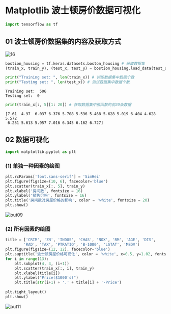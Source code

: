 ﻿# Matplotlib 波士顿房价数据可视化
```python
import tensorflow as tf
```

## 01 波士顿房价数据集的内容及获取方式
![16](https://img-blog.csdnimg.cn/20200805182709625.png?x-oss-process=image/watermark,type_ZmFuZ3poZW5naGVpdGk,shadow_10,text_aHR0cHM6Ly9ibG9nLmNzZG4ubmV0L3dlaXhpbl80NDMzODc4MA==,size_16,color_FFFFFF,t_70)

```python
bostion_housing = tf.keras.datasets.boston_housing # 获取数据集
(train_x, train_y), (test_x, test_y) = bostion_housing.load_data(test_split = 0) # 加载数据集
```


```python
print("Training set: ", len(train_x)) # 训练数据集中数据个数
print("Testing set: ", len(test_x)) # 测试数据集中数据个数
```

    Training set:  506
    Testing set:  0
    


```python
print(train_x[:, 5][1: 20]) # 获取数据集中房间数的前20条数据
```

    [7.61  4.97  6.037 6.376 5.708 5.536 5.468 5.628 5.019 6.404 4.628 5.572
     6.251 5.613 5.957 7.016 6.345 6.162 6.727]
    

## 02 数据可视化


```python
import matplotlib.pyplot as plt
```

### (1) 单独一种因素的绘图


```python
plt.rcParams['font.sans-serif'] = 'SimHei'
plt.figure(figsize=(10, 6), facecolor='blue')
plt.scatter(train_x[:, 5], train_y)
plt.xlabel('房间数', fontsize = 16)
plt.ylabel('销售价格', fontsize = 16)
plt.title('房间数对房屋价格的影响', color = 'white', fontsize = 20)
plt.show()
```
![out09](https://img-blog.csdnimg.cn/20200805182625954.png?x-oss-process=image/watermark,type_ZmFuZ3poZW5naGVpdGk,shadow_10,text_aHR0cHM6Ly9ibG9nLmNzZG4ubmV0L3dlaXhpbl80NDMzODc4MA==,size_16,color_FFFFFF,t_70)

### (2) 所有因素的绘图


```python
title = ['CRIM', 'ZN', 'INDUS', 'CHAS', 'NOX', 'RM', 'AGE', 'DIS',
        'RAD', 'TAX', 'PTRATIO', 'B-1000', 'LSTAT', 'MEDV']
plt.figure(figsize=(12, 12), facecolor='blue')
plt.suptitle('波士顿房屋价格可视化', color = 'white', x=0.5, y=1.02, fontsize = 25)
for i in range(13):
    plt.subplot(4, 4, (i+1))
    plt.scatter(train_x[:, i], train_y)
    plt.xlabel(title[i])
    plt.ylabel("Price($1000's)")
    plt.title(str(i+1) + '.' + title[i] + '-Price')
    
plt.tight_layout()
plt.show()
```
![out11](https://img-blog.csdnimg.cn/20200805182553117.png?x-oss-process=image/watermark,type_ZmFuZ3poZW5naGVpdGk,shadow_10,text_aHR0cHM6Ly9ibG9nLmNzZG4ubmV0L3dlaXhpbl80NDMzODc4MA==,size_16,color_FFFFFF,t_70)

